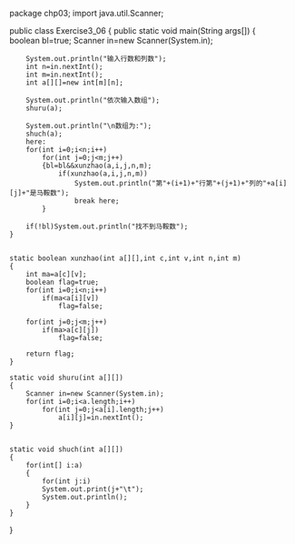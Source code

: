 package chp03;
import java.util.Scanner;

public class Exercise3_06
{
	public static void main(String args[]) 
	{	
		boolean bl=true;
		Scanner in=new Scanner(System.in);
		
		System.out.println("输入行数和列数");
		int n=in.nextInt();
		int m=in.nextInt();
		int a[][]=new int[m][n];
		
		System.out.println("依次输入数组");
		shuru(a);
		
		System.out.println("\n数组为:");
		shuch(a);
		here:
		for(int i=0;i<n;i++)
			for(int j=0;j<m;j++)
			{bl=bl&&xunzhao(a,i,j,n,m);
				if(xunzhao(a,i,j,n,m))
					System.out.println("第"+(i+1)+"行第"+(j+1)+"列的"+a[i][j]+"是马鞍数");
					break here; 
			}
		
		if(!bl)System.out.println("找不到马鞍数");
	} 

	
	static boolean xunzhao(int a[][],int c,int v,int n,int m)
	{
		int ma=a[c][v];
		boolean flag=true;
		for(int i=0;i<n;i++)
			if(ma<a[i][v])
				flag=false;
		
		for(int j=0;j<m;j++)
			if(ma>a[c][j])
				flag=false;
		
		return flag;
	}
	
	static void shuru(int a[][])
	{	
		Scanner in=new Scanner(System.in);
		for(int i=0;i<a.length;i++)
			for(int j=0;j<a[i].length;j++)
				a[i][j]=in.nextInt();
	}

	
	static void shuch(int a[][])
	{
		for(int[] i:a)
		{
			for(int j:i)
			System.out.print(j+"\t");
			System.out.println();
		}
	}
}
